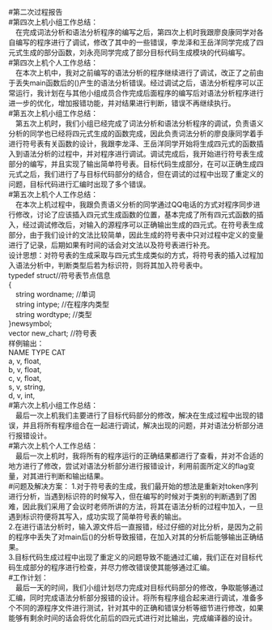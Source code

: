 #第二次过程报告  
#第四次上机小组工作总结：  
&emsp;在完成词法分析和语法分析程序的编写之后，第四次上机时我跟廖良康同学对各自编写的程序进行了调试，修改了其中的一些错误，李龙泽和王岳洋同学完成了四元式生成的部分函数，刘永亮同学完成了部分目标代码生成模块的代码编写。  
#第四次上机个人工作总结：  
&emsp;在本次上机中，我对之前编写的语法分析的程序继续进行了调试，改正了之前由于丢失main函数后的()产生的语法分析错误。经过调试之后，语法分析程序可以正常运行，我计划在与其他小组成员合作完成后面程序的编写后对语法分析程序进行进一步的优化，增加报错功能，并对结果进行判断，错误不再继续执行。  
#第五次上机小组工作总结：  
&emsp;第五次上机时，我们小组已经完成了词法分析和语法分析程序的调试，负责语义分析的同学也已经将四元式生成的函数完成，因此负责词法分析的廖良康同学着手进行符号表有关函数的设计，我跟李龙泽、王岳洋同学开始将生成四元式的函数插入到语法分析的过程中，并对程序进行调试。调试完成后，我开始进行符号表生成部分的编写，并且实现了输出简单符号表。目标代码生成部分，在可以正确生成四元式之后，我们进行了与目标代码部分的结合，但在调试的过程中出现了重定义的问题，目标代码进行汇编时出现了多个错误。  
#第五次上机个人工作总结：  
&emsp;在本次上机过程中，我跟负责语义分析的同学通过QQ电话的方式对程序同步进行修改，讨论了应该插入四元式生成函数的位置，基本完成了所有四元式函数的插入，经过调试修改后，对输入的源程序可以正确输出生成的四元式。在符号表生成部分，由于我们设计的文法比较简单，因此生成的符号表中只对过程中定义的变量进行了记录，后期如果有时间的话会对文法以及符号表进行补充。   
设计思想：对符号表的生成采取与四元式生成类似的方式，将符号表的插入过程加入语法分析中，判断类型后若为标识符，则将其加入符号表中。  
typedef struct//符号表节点信息  
{  
	&emsp;string wordname; //单词  
	&emsp;string intype; //在程序内类型  
	&emsp;string wordtype;  //类型  
}newsymbol;  
vector<newsymbol> new_chart;  //符号表  
样例输出：  
NAME  TYPE  CAT  
a,           v,       float,  
b,           v,      float,  
c,           v,      float,  
s,           v,      string,  
d,          v,      int,  
#第六次上机小组工作总结：  
&emsp;最后一次上机我们主要进行了目标代码部分的修改，解决在生成过程中出现的错误，并且将所有程序组合在一起进行调试，解决出现的问题，并对语法分析部分进行报错设计。  
#第六次上机个人工作总结：  
&emsp;最后一次上机时，我将所有的程序运行的正确结果都进行了查看，并对不合适的地方进行了修改，尝试对语法分析部分进行报错设计，利用前面所定义的flag变量，对其进行判断和输出结果。  
#问题及解决方案：
1.对于符号表的生成，我们最开始的想法是重新对token序列进行分析，当遇到标识符的时候写入，但在编写的时候对于类别的判断遇到了困难，因此我们采用了会议时老师所讲的方法，将其在语法分析的过程中加入，一旦遇到标识符便将其写入，成功实现了简单符号表的输出。  
2.在进行语法分析时，输入源文件后一直报错，经过仔细的对比分析，是因为之前的程序中丢失了对main后()的分析导致报错，在加入对其的分析后能够输出正确结果。  
3.目标代码生成过程中出现了重定义的问题导致不能通过汇编，我们正在对目标代码生成部分的程序进行检查，并尽力修改错误使其能够通过汇编。  
#工作计划：  
&emsp;最后一天的时间，我们小组计划尽力完成对目标代码部分的修改，争取能够通过汇编，同时完成语法分析部分报错的设计。将所有程序组合起来进行调试，准备多个不同的源程序文件进行测试，针对其中的正确和错误分析等细节进行修改，如果能够有剩余时间的话会将优化前后的四元式进行对比输出，完成编译器的设计。